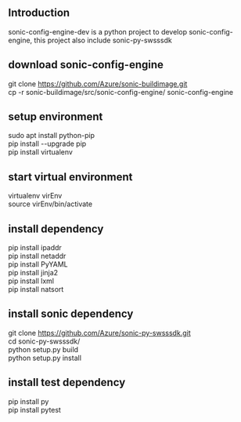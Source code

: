 ## Introduction
sonic-config-engine-dev is a python project to develop sonic-config-engine, this project also include sonic-py-swsssdk

## download sonic-config-engine
git clone https://github.com/Azure/sonic-buildimage.git  
cp -r sonic-buildimage/src/sonic-config-engine/ sonic-config-engine

## setup environment
sudo apt install python-pip  
pip install --upgrade pip  
pip install virtualenv  

## start virtual environment
virtualenv virEnv  
source virEnv/bin/activate

## install dependency
pip install ipaddr  
pip install netaddr  
pip install PyYAML  
pip install jinja2  
pip install lxml  
pip install natsort

## install sonic dependency
git clone https://github.com/Azure/sonic-py-swsssdk.git  
cd sonic-py-swsssdk/  
python setup.py build  
python setup.py install  

## install test dependency
pip install py  
pip install pytest
